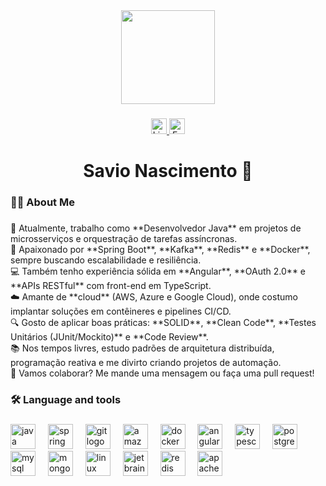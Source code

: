 <div align="center">
  <img height="150" src="https://media.giphy.com/media/M9gbBd9nbDrOTu1Mqx/giphy.gif"  />
</div>

###

<div align="center">
  <a href="https://www.linkedin.com/in/savio-nascimento-gomes/" target="_blank" rel="noopener">
    <img
      src="https://img.shields.io/static/v1?message=LinkedIn&logo=linkedin&label=&color=0077B5&logoColor=white"
      height="25"
      alt="LinkedIn"
    />
  </a>

  <a href="mailto:savio.nascimento.gomes@gmail.com">
    <img
      src="https://img.shields.io/static/v1?message=Gmail&logo=gmail&label=&color=D14836&logoColor=white"
      height="25"
      alt="E-mail"
    />
  </a>
</div>


###

<h1 align="center">Savio Nascimento 👋</h1>

###

<h3 align="left">👩‍💻  About Me</h3>

###

<p align="left">🔭 Atualmente, trabalho como **Desenvolvedor Java** em projetos de microsserviços e orquestração de tarefas assíncronas.  <br>🌱 Apaixonado por **Spring Boot**, **Kafka**, **Redis** e **Docker**, sempre buscando escalabilidade e resiliência.  <br>💻 Também tenho experiência sólida em **Angular**, **OAuth 2.0** e **APIs RESTful** com front-end em TypeScript.  <br>☁️ Amante de **cloud** (AWS, Azure e Google Cloud), onde costumo implantar soluções em contêineres e pipelines CI/CD.  <br>🔍 Gosto de aplicar boas práticas: **SOLID**, **Clean Code**, **Testes Unitários (JUnit/Mockito)** e **Code Review**.  <br>📚 Nos tempos livres, estudo padrões de arquitetura distribuída, programação reativa e me divirto criando projetos de automação.  <br>🤝 Vamos colaborar? Me mande uma mensagem ou faça uma pull request!</p>

###

<h3 align="left">🛠 Language and tools</h3>

###

<div align="left">
  <img src="https://cdn.jsdelivr.net/gh/devicons/devicon/icons/java/java-original.svg" height="40" alt="java logo"  />
  <img width="12" />
  <img src="https://cdn.jsdelivr.net/gh/devicons/devicon/icons/spring/spring-original.svg" height="40" alt="spring logo"  />
  <img width="12" />
  <img src="https://cdn.jsdelivr.net/gh/devicons/devicon/icons/git/git-original.svg" height="40" alt="git logo"  />
  <img width="12" />
  <img src="https://cdn.jsdelivr.net/gh/devicons/devicon/icons/amazonwebservices/amazonwebservices-line-wordmark.svg" height="40" alt="amazonwebservices logo"  />
  <img width="12" />
  <img src="https://cdn.jsdelivr.net/gh/devicons/devicon/icons/docker/docker-plain-wordmark.svg" height="40" alt="docker logo"  />
  <img width="12" />
  <img src="https://cdn.jsdelivr.net/gh/devicons/devicon/icons/angularjs/angularjs-original.svg" height="40" alt="angularjs logo"  />
  <img width="12" />
  <img src="https://cdn.jsdelivr.net/gh/devicons/devicon/icons/typescript/typescript-original.svg" height="40" alt="typescript logo"  />
  <img width="12" />
  <img src="https://cdn.jsdelivr.net/gh/devicons/devicon/icons/postgresql/postgresql-original.svg" height="40" alt="postgresql logo"  />
  <img width="12" />
  <img src="https://cdn.jsdelivr.net/gh/devicons/devicon/icons/mysql/mysql-original.svg" height="40" alt="mysql logo"  />
  <img width="12" />
  <img src="https://cdn.jsdelivr.net/gh/devicons/devicon/icons/mongodb/mongodb-original.svg" height="40" alt="mongodb logo"  />
  <img width="12" />
  <img src="https://cdn.jsdelivr.net/gh/devicons/devicon/icons/linux/linux-original.svg" height="40" alt="linux logo"  />
  <img width="12" />
  <img src="https://cdn.jsdelivr.net/gh/devicons/devicon/icons/jetbrains/jetbrains-original.svg" height="40" alt="jetbrains logo"  />
  <img width="12" />
  <img src="https://cdn.jsdelivr.net/gh/devicons/devicon/icons/redis/redis-original.svg" height="40" alt="redis logo"  />
  <img width="12" />
  <img src="https://cdn.jsdelivr.net/gh/devicons/devicon/icons/apachekafka/apachekafka-original.svg" height="40" alt="apachekafka logo"  />
</div>
